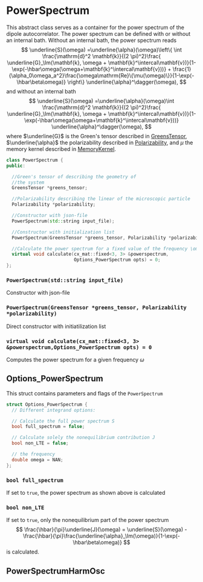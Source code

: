 # PowerSpectrum

This abstract class serves as a container for the power spectrum of the dipole autocorrelator.
The power spectrum can be defined with or without an internal bath. Without an internal bath, the power spectrum reads
$$  \underline{S}(\omega) =\underline{\alpha}(\omega)\left\{ \int \frac{\mathrm{d}^2 \mathbf{k}}{(2 \pi)^2}\frac{ \underline{G}_\Im(\mathbf{k}, \omega + \mathbf{k}^\intercal\mathbf{v})}{1-\exp(-\hbar\omega(\omega+\mathbf{k}^\intercal\mathbf{v}))} + \frac{1}{\alpha_0\omega_a^2}\frac{\omega\mathrm{Re}\{\mu(\omega)\}}{1-\exp(-\hbar\beta\omega)}  \right\} \underline{\alpha}^\dagger(\omega), $$
and without an internal bath
$$  \underline{S}(\omega) =\underline{\alpha}(\omega)\int \frac{\mathrm{d}^2 \mathbf{k}}{(2 \pi)^2}\frac{ \underline{G}_\Im(\mathbf{k}, \omega + \mathbf{k}^\intercal\mathbf{v})}{1-\exp(-\hbar\omega(\omega+\mathbf{k}^\intercal\mathbf{v}))} \underline{\alpha}^\dagger(\omega), $$
where $\underline{G}$ is the Green's tensor described in [GreensTensor](api/greenstensor), $\underline{\alpha}$ the polarizability described in [Polarizability](api/polarizability), and $\mu$ the memory kernel described in [MemoryKernel](api/memorykernel).

```cpp
class PowerSpectrum {
public:

  //Green's tensor of describing the geometry of
  //the system
  GreensTensor *greens_tensor;

  //Polarizability describing the linear of the microscopic particle
  Polarizability *polarizability;

  //Constructor with json-file
  PowerSpectrum(std::string input_file);

  //Constructor with initialization list
  PowerSpectrum(GreensTensor *greens_tensor, Polarizability *polarizability);

  //Calculate the power spectrum for a fixed value of the frequency \omega
  virtual void calculate(cx_mat::fixed<3, 3> &powerspectrum,
                         Options_PowerSpectrum opts) = 0;
};
```
### `PowerSpectrum(std::string input_file)`
Constructor with json-file

### `PowerSpectrum(GreensTensor *greens_tensor, Polarizability *polarizability)`
Direct constructor with initiatilization list

### `virtual void calculate(cx_mat::fixed<3, 3> &powerspectrum,Options_PowerSpectrum opts) = 0`
Computes the power spectrum for a given frequency $\omega$

## Options_PowerSpectrum
This struct contains parameters and flags of the `PowerSpectrum`
```cpp
struct Options_PowerSpectrum {
  // Different integrand options:

  // Calculate the full power spectrum S
  bool full_spectrum = false;

  // Calculate solely the nonequilibrium contribution J
  bool non_LTE = false;

  // the frequency
  double omega = NAN;
};

```
### `bool full_spectrum`
If set to `true`, the power spectrum as shown above is calculated

### `bool non_LTE`
If set to `true`, only the nonequilibrium part of the power spectrum
$$  \frac{\hbar}{\pi}\underline{J}(\omega) = \underline{S}(\omega) - \frac{\hbar}{\pi}\frac{\underline{\alpha}_\Im(\omega)}{1-\exp(-\hbar\beta\omega)} $$
is calculated.
## PowerSpectrumHarmOsc
